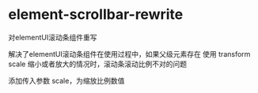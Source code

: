 # element-scrollbar-rewrite
对elementUI滚动条组件重写

解决了elementUI滚动条组件在使用过程中，如果父级元素存在 使用 transform scale 缩小或者放大的情况时，滚动条滚动比例不对的问题

添加传入参数  scale，为缩放比例数值
